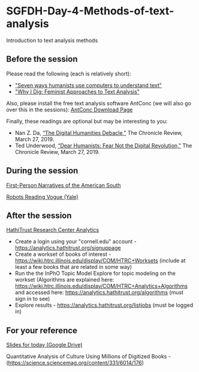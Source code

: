 # SGFDH-Day-4-Methods-of-text-analysis
Introduction to text analysis methods

## Before the session

Please read the following (each is relatively short):

* ["Seven ways humanists use computers to understand text"](https://tedunderwood.com/2015/06/04/seven-ways-humanists-are-using-computers-to-understand-text/)
* ["Why I Dig: Feminist Approaches to Text Analysis"](http://dhdebates.gc.cuny.edu/debates/text/97)

Also, please install the free text analysis software AntConc (we will also go over this in the sessions): [AntConc Download Page](http://www.laurenceanthony.net/software/antconc/)

Finally, these readings are optional but may be interesting to you:

* Nan Z. Da, [“The Digital Humanities Debacle,”](https://www.chronicle.com/article/The-Digital-Humanities-Debacle/245986) The Chronicle Review, March 27, 2019.
* Ted Underwood, [“Dear Humanists: Fear Not the Digital Revolution,”](https://www.chronicle.com/article/Dear-Humanists-Fear-Not-the/245987/) The Chronicle Review, March 27, 2019.

## During the session

[First-Person Narratives of the American South](https://docsouth.unc.edu/fpn/)

[Robots Reading Vogue (Yale)](http://dh.library.yale.edu/projects/vogue/)

## After the session

[HathiTrust Research Center Analytics](https://analytics.hathitrust.org/)
*	Create a login using your "cornell.edu" account - https://analytics.hathitrust.org/signuppage
*	Create a workset of books of interest - https://wiki.htrc.illinois.edu/display/COM/HTRC+Worksets (include at least a few books that are related in some way)
*	Run the the InPhO Topic Model Explore for topic modeling on the workset (Algorithms are explained here: https://wiki.htrc.illinois.edu/display/COM/HTRC+Analytics+Algorithms and accessed here: https://analytics.hathitrust.org/algorithms (must sign in to see) 
*	Explore results - https://analytics.hathitrust.org/listjobs (must be logged in) 

## For your reference

[Slides for today (Google Drive)](https://drive.google.com/file/d/1wC7j4JxJvi9CzXiwVaC0A8sqWdS4hnOY/view?usp=sharing)

Quantitative Analysis of Culture Using Millions of Digitized Books - (https://science.sciencemag.org/content/331/6014/176)
